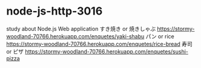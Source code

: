 # node-js-http-3016

study about Node.js Web application
すき焼き or 焼きしゃぶ
https://stormy-woodland-70766.herokuapp.com/enquetes/yaki-shabu
パン or rice
https://stormy-woodland-70766.herokuapp.com/enquetes/rice-bread
寿司 or ピザ
https://stormy-woodland-70766.herokuapp.com/enquetes/sushi-pizza
